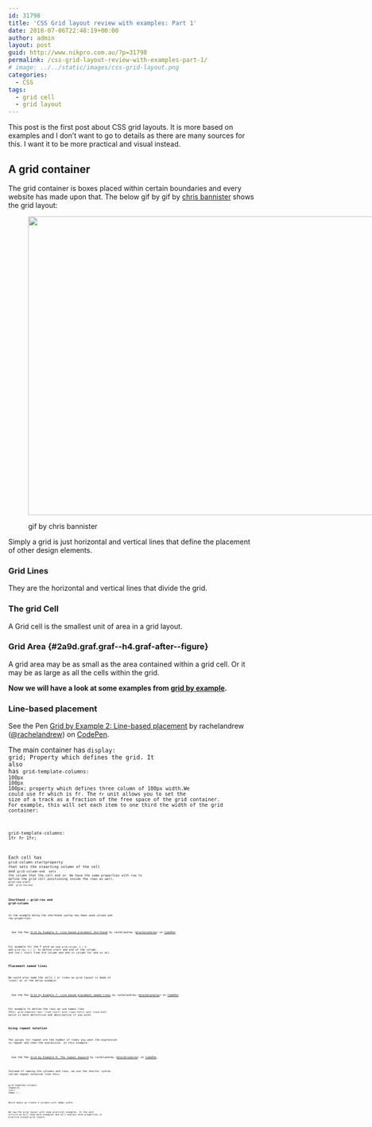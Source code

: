 ```yaml
---
id: 31798
title: 'CSS Grid layout review with examples: Part 1'
date: 2018-07-06T22:48:19+00:00
author: admin
layout: post
guid: http://www.nikpro.com.au/?p=31798
permalink: /css-grid-layout-review-with-examples-part-1/
# image: ../../static/images/css-grid-layout.png
categories:
  - CSS
tags:
  - grid cell
  - grid layout
---
```

This post is the first post about CSS grid layouts. It is more based on examples and I don&#8217;t want to go to details as there are many sources for this. I want it to be more practical and visual instead.

## A grid container

The grid container is boxes placed within certain boundaries and every website has made upon that. The below gif by gif by <a class="markup--anchor markup--figure-anchor" href="https://dribbble.com/bnistr" target="_blank" rel="nofollow noopener noreferrer" data-href="https://dribbble.com/bnistr">chris bannister</a> shows the grid layout:<figure id="attachment_31800" aria-describedby="caption-attachment-31800" style="width: 800px" class="wp-caption aligncenter">

<img class="wp-image-31800 size-full" src="http://www.nikpro.com.auchis-bannister.gif" alt="" width="800" height="600" /> <figcaption id="caption-attachment-31800" class="wp-caption-text">gif by chris bannister</figcaption></figure> 

Simply a grid is just horizontal and vertical lines that define the placement of other design elements.

### Grid Lines

They are the horizontal and vertical lines that divide the grid.

### The grid Cell

A Grid cell is the smallest unit of area in a grid layout.

### Grid Area {#2a9d.graf.graf--h4.graf-after--figure}

<p id="1573" class="graf graf--p graf-after--h4">
  A grid area may be as small as the area contained within a grid cell. Or it may be as large as all the cells within the grid.
</p>

**Now we will have a look at some examples from <a href="https://gridbyexample.com/examples/" target="_blank" rel="noopener noreferrer">grid by example</a>.**

### Line-based placement

<p class="codepen" data-height="265" data-theme-id="0" data-slug-hash="RPXNod" data-default-tab="css,result" data-user="rachelandrew" data-embed-version="2" data-pen-title="Grid by Example 2: Line-based placement">
  See the Pen <a href="https://codepen.io/rachelandrew/pen/RPXNod/">Grid by Example 2: Line-based placement</a> by rachelandrew (<a href="https://codepen.io/rachelandrew">@rachelandrew</a>) on <a href="https://codepen.io">CodePen</a>.
</p>



The main container has <code id="actual-css-code" class=" cm-s-default" data-lang="css" data-og-lang="css" data-alt-lang="css"><span class="cm-property">display</span>: <span class="cm-atom">grid</span>; Property which defines the grid. It also has <code id="actual-css-code" class=" cm-s-default" data-lang="css" data-og-lang="css" data-alt-lang="css"><span class="cm-property">grid-template-columns</span>: <span class="cm-number">100px</span> <span class="cm-number">100px</span> <span class="cm-number">100px</span>; property which defines three column of 100px width.We could use fr which is fr. The `fr` unit allows you to set the size of a track as a fraction of the free space of the grid container. For example, this will set each item to one third the width of the grid container:

<code id="actual-css-code" class=" cm-s-default" data-lang="css" data-og-lang="css" data-alt-lang="css"><span class="cm-property">grid-template-columns</span>: 1fr fr 1fr;

Each cell has <code id="actual-css-code" class=" cm-s-default" data-lang="css" data-og-lang="css" data-alt-lang="css"><span class="cm-property">grid-column-start</span>property that sets the staarting column of the cell and <code id="actual-css-code" class=" cm-s-default" data-lang="css" data-og-lang="css" data-alt-lang="css"><span class="cm-property">grid-column-end  </span>sets the column that the cell end in. We have the same properties with row to define the grid cell positioning inside the rows as well. <code id="actual-css-code" class=" cm-s-default" data-lang="css" data-og-lang="css" data-alt-lang="css"><span class="cm-property">grid-row-start</span> and  `grid-row-end.`

### Shorthand &#8211; grid-row and grid-column

In the example below the shorthand syntax has been used column and row properties:

<p class="codepen" data-height="265" data-theme-id="0" data-slug-hash="VLoYPV" data-default-tab="css,result" data-user="rachelandrew" data-embed-version="2" data-pen-title="Grid by Example 3: Line-based placement shorthand">
  See the Pen <a href="https://codepen.io/rachelandrew/pen/VLoYPV/">Grid by Example 3: Line-based placement shorthand</a> by rachelandrew (<a href="https://codepen.io/rachelandrew">@rachelandrew</a>) on <a href="https://codepen.io">CodePen</a>.
</p>



For example for the F word we use `grid-column: 3 / 4;` and `grid-row: 1 / 2;` to define start and end of the column and row.( start from 3rd column and end in column for and so on).

### Placement named lines

We could also name the cells ( or lines as grid layout is made of lines) as in the below example:

<p class="codepen" data-height="265" data-theme-id="0" data-slug-hash="yNmyoM" data-default-tab="css,result" data-user="rachelandrew" data-embed-version="2" data-pen-title="Grid by Example 7: Line-based placement named lines">
  See the Pen <a href="https://codepen.io/rachelandrew/pen/yNmyoM/">Grid by Example 7: Line-based placement named lines</a> by rachelandrew (<a href="https://codepen.io/rachelandrew">@rachelandrew</a>) on <a href="https://codepen.io">CodePen</a>.
</p>



For example to define the rows we use names like this: `grid-template-rows: [row1-start] auto [row2-start] auto [row2-end];` which is more definitive and descriptive if you wish.

### Using repeat notation

The values for repeat are the number of times you want the expression to repeat and then the expression. In this example:

<p class="codepen" data-height="265" data-theme-id="0" data-slug-hash="yNmyPb" data-default-tab="css,result" data-user="rachelandrew" data-embed-version="2" data-pen-title="Grid by Example 9: The repeat keyword">
  See the Pen <a href="https://codepen.io/rachelandrew/pen/yNmyPb/">Grid by Example 9: The repeat keyword</a> by rachelandrew (<a href="https://codepen.io/rachelandrew">@rachelandrew</a>) on <a href="https://codepen.io">CodePen</a>.
</p>



Instead of naming the columns and rows, we use the shorter syntax called repeat notation like this:

<code id="actual-css-code" class=" cm-s-default" data-lang="css" data-og-lang="css" data-alt-lang="css"><span class="cm-property">grid-template-columns</span>: <span class="cm-atom">repeat</span>(<span class="cm-number">4</span>, [<span class="cm-variable">col</span>] <span class="cm-number">100px</span> ) ;<br />
  
Which means we create 4 columns with 100px width.

We saw the grid layout with some practical examples. In the next article we will show more examples and will explain mroe properties in practice around grid layout. 